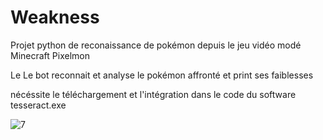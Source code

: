# Weakness

Projet python de reconaissance de pokémon depuis le jeu vidéo modé Minecraft Pixelmon 

Le Le bot reconnait et analyse le pokémon affronté et print ses faiblesses 

nécéssite le téléchargement et l'intégration dans le code du software tesseract.exe 

![7](https://user-images.githubusercontent.com/99085759/210275081-cafd593a-7395-4b49-949c-4a5ef3fedde6.PNG)
